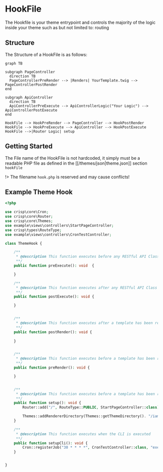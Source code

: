 # HookFile

The Hookfile is your theme entrypoint and controls the majority of the logic inside your theme such as but not limited to: routing



## Structure

The Structure of a HookFile is as follows:


```mermaid
graph TB

subgraph PageController
  direction TB
  PageControllerPreRender --> |Renders| YourTemplate.twig --> PageControllerPostRender
end

subgraph ApiController
  direction TB
  ApiControllerPreExecute --> ApiControllerLogic("Your Logic") --> ApiControllerPostExecute
end

HookFile --> HookPreRender --> PageController --> HookPostRender
HookFile --> HookPreExecute --> ApiController --> HookPostExecute
HookFile -->|Router Logic| setup
```


## Getting Started

The File name of the HookFile is not hardcoded, it simply must be a readable PHP file as defined in the [[/themes/json|theme.json]] section `hookFile`

!> The filename `hook.php` is reserved and may cause conflicts!

## Example Theme Hook

```php
<?php

use crisp\core\Cron;
use crisp\core\Router;
use crisp\core\Themes;
use example\views\controllers\StartPageController;
use crisp\types\RouteType;
use example\views\controllers\CronTestController;

class ThemeHook {

    /**
     * @description This function executes before any RESTful API Class is triggered.
     **/
    public function preExecute(): void  {

    }

    /**
     * @description This function executes after any RESTful API Class is triggered 
     **/
    public function postExecute(): void {

    }


    /**
     * @description This function executes after a template has been rendered 
     **/
    public function postRender(): void {
        
    }


    /**
     * @description This function executes before a template has been rendered 
     **/
    public function preRender(): void {

    }


    /**
     * @description This function executes before a template has been rendered 
     **/
    public function setup(): void {
        Router::add("/", RouteType::PUBLIC, StartPageController::class);

        Themes::addRendererDirectory(Themes::getThemeDirectory(). "/iamnotincludedbydefault");
    }

    /**
     * @description This function executes when the CLI is executed 
     **/
    public function setupCli(): void {
        Cron::registerJob("30 * * * *", CronTestController::class, "execute");
    }


}
```